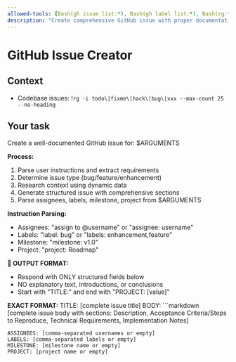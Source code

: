 ```yaml
---
allowed-tools: [Bash(gh issue list:*), Bash(gh label list:*), Bash(rg:*), Read, TodoWrite, mcp__github__create_issue]
description: "Create comprehensive GitHub issue with proper documentation"
---
```


# GitHub Issue Creator

## Context

- Codebase issues: !`rg -i todo\|fixme\|hack\|bug\|xxx --max-count 25 --no-heading`

## Your task

Create a well-documented GitHub issue for: $ARGUMENTS

**Process:**
1. Parse user instructions and extract requirements
2. Determine issue type (bug/feature/enhancement)
3. Research context using dynamic data
4. Generate structured issue with comprehensive sections
5. Parse assignees, labels, milestone, project from $ARGUMENTS

**Instruction Parsing:**
- Assignees: "assign to @username" or "assignee: username"
- Labels: "label: bug" or "labels: enhancement,feature"
- Milestone: "milestone: v1.0"
- Project: "project: Roadmap"

**🚨 OUTPUT FORMAT:**
- Respond with ONLY structured fields below
- NO explanatory text, introductions, or conclusions
- Start with "TITLE:" and end with "PROJECT: [value]"

**EXACT FORMAT:**
TITLE: [complete issue title]
BODY: ```markdown
[complete issue body with sections: Description, Acceptance Criteria/Steps to Reproduce, Technical Requirements, Implementation Notes]
```
ASSIGNEES: [comma-separated usernames or empty]
LABELS: [comma-separated labels or empty]
MILESTONE: [milestone name or empty]
PROJECT: [project name or empty]
